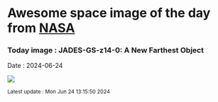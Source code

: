 
# Awesome space image of the day from [NASA](https://api.nasa.gov/)

### Today image : JADES-GS-z14-0: A New Farthest Object
Date : 2024-06-24

![](https://apod.nasa.gov/apod/image/2406/MostDistantGalaxy_Webb_960.jpg)

<small>Latest update : Mon Jun 24 13:15:50 2024</small>
        